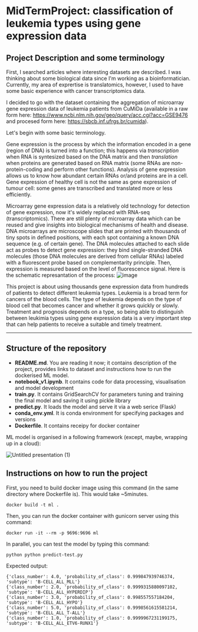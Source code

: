 # MidTermProject: classification of leukemia types using gene expression data  

## Project Description and some terminology 

First, I searched articles where interesting datasets are described. 
I was thinking about some biological data since I'm working as a bioinformatician. 
Currently, my area of exprertise is translatomics, however, I used to have some basic experience with cancer transcriptomics data. 

I decided to go with the dataset containing the aggregation of microarray gene expression data of leukemia patients from CuMiDa (available in a raw form here: https://www.ncbi.nlm.nih.gov/geo/query/acc.cgi?acc=GSE9476 and procesed form here: https://sbcb.inf.ufrgs.br/cumida). 

Let's begin with some basic terminology. 

Gene expression is the process by which the information encoded in a gene (region of DNA) is turned into a function; this happens via <i>transcription</i> when RNA is syntesized based on the DNA matrix and then <i>translation</i> when proteins are generated based on RNA matrix (some RNAs are non-protein-coding and perform other functions). Analysis of gene expression allows us to know how abundant certain RNAs or/and proteins are in a cell. Gene expression of healthy cell is not the same as gene expression of tumour cell: some genes are transcribed and translated more or less efficiently. 

Microarray gene expression data is a relatively old technology for detection of gene expression, now it's widely replaced with RNA-seq (transcriptomics). 
There are still plenty of microarray data which can be reused and give insights into biological mechanisms of health and disease. DNA microarrays are microscope slides that are printed with thousands of tiny spots in defined positions, with each spot containing a known DNA sequence (e.g. of certain gene). The DNA molecules attached to each slide act as probes to detect gene expression: they bind single-stranded DNA molecules (those DNA molecules are derived from cellular RNAs) labeled with a fluorescent probe based on complementarity principle. Then, expression is measured based on the level of fluorescence signal.  Here is the schematic represantation of the process: 
![image](https://github.com/triasteran/Machine-Learning-Zoomcamp-2023/assets/47274795/71a7a120-a612-43fa-b3fd-4e8983887677)

This project is about using thousands gene expression data from hundreds of patients to detect different leukemia types. Leukemia is a broad term for cancers of the blood cells. The type of leukemia depends on the type of blood cell that becomes cancer and whether it grows quickly or slowly. Treatment and prognosis depends on a type, so being able to distinguish between leukimia types using gene expression data is a very important step that can help patients to receive a suitable and timely treatment. 

---------------------------------------------------------------------------------------------------------------------------------------------------------

## Structure of the repository

* <b>README.md</b>. You are reading it now; it contains description of the project, provides links to dataset and instructions how to run the dockerised ML model. 
* <b>notebook_v1.ipynb</b>. It contains code for data processing, visualisation and model development 
* <b>train.py</b>. It contains GridSearchCV for parameters tuning and training the final model and saving it using pickle library 
* <b>predict.py</b>. It loads the model and serve it via a web serice (Flask)
* <b>conda_env.yml</b>. It is conda environment for specifying packages and versions 
* <b>Dockerfile</b>. It contains receipy for docker container 


ML model is organised in a following framework (except, maybe, wrapping up in a cloud): 

![Untitled presentation (1)](https://github.com/triasteran/Machine-Learning-Zoomcamp-2023/assets/47274795/d8754caa-fe6f-4b4b-8a64-24ce7f0cfee1)


## Instructions on how to run the project

First, you need to build docker image using this command (in the same directory where Dockerfile is). This would take ~5minutes. 
```
docker build -t ml .
```

Then, you can run the docker container with gunicorn server using this command: 
```
docker run -it --rm -p 9696:9696 ml
```

In parallel, you can test the model by typing this command: 
```
python python predict-test.py
```

Expected output: 
```
{'class_number': 4.0, 'probability_of_class': 0.999847939746374, 'subtype': 'B-CELL_ALL_MLL'}
{'class_number': 2.0, 'probability_of_class': 0.9999315880097102, 'subtype': 'B-CELL_ALL_HYPERDIP'}
{'class_number': 3.0, 'probability_of_class': 0.998557557184204, 'subtype': 'B-CELL_ALL_HYPO'}
{'class_number': 5.0, 'probability_of_class': 0.9998561615581214, 'subtype': 'B-CELL_ALL_T-ALL'}
{'class_number': 1.0, 'probability_of_class': 0.9999967231199175, 'subtype': 'B-CELL_ALL_ETV6-RUNX1'}
```

